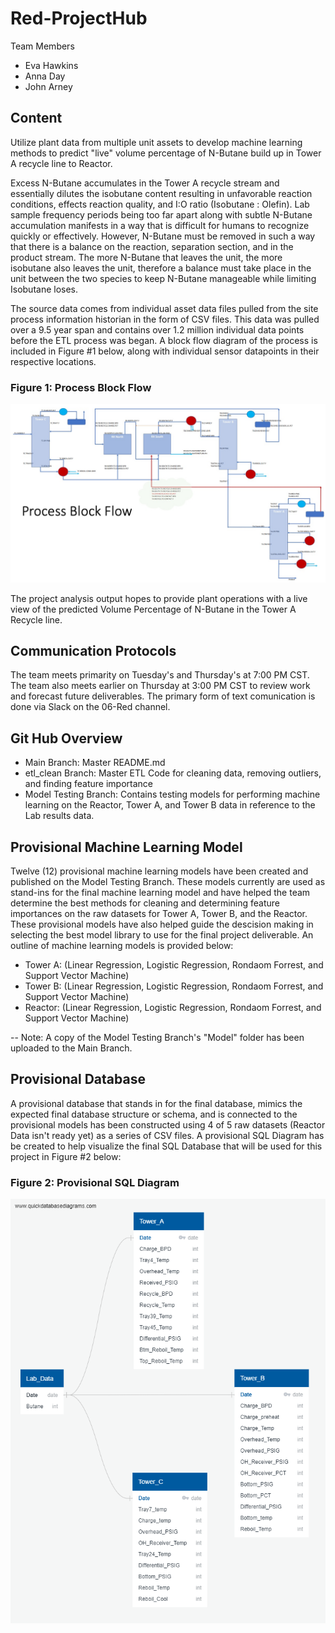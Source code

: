# Red-ProjectHub
Team Members
- Eva Hawkins
- Anna Day
- John Arney

## Content

Utilize plant data from multiple unit assets to develop machine learning methods to predict "live" volume percentage of N-Butane build up in Tower A recycle line to Reactor. 

Excess N-Butane accumulates in the Tower A recycle stream and essentially dilutes the isobutane content resulting in unfavorable reaction conditions, effects reaction quality, and I:O ratio (Isobutane : Olefin). Lab sample frequency periods being too far apart along with subtle N-Butane accumulation manifests in a way that is difficult for humans to recognize
quickly or effectively. However, N-Butane must be removed in such a way that there is a balance on the reaction, separation section, and in the product stream. The more N-Butane that leaves the unit, the more isobutane also leaves the unit, therefore a balance must take place in the unit between the two species to keep N-Butane manageable while limiting Isobutane loses.

The source data comes from individual asset data files pulled from the site process information historian in the form of CSV files. This data was pulled over a 9.5 year span and contains over 1.2 million individual data points before the ETL process was began. A block flow diagram of the process is included in Figure #1 below, along with individual sensor datapoints in their respective locations. 

### Figure 1: Process Block Flow
![1](https://github.com/Jarney903/Red-ProjectHub/blob/main/Graphics/Block_Flow.jpg)

The project analysis output hopes to provide plant operations with a live view of the predicted Volume Percentage of N-Butane in the Tower A Recycle line. 

## Communication Protocols

The team meets primarity on Tuesday's and Thursday's at 7:00 PM CST. The team also meets earlier on Thursday at 3:00 PM CST to review work and forecast future deliverables. The primary form of text comunication is done via Slack on the 06-Red channel. 

## Git Hub Overview

- Main Branch: Master README.md
- etl_clean Branch: Master ETL Code for cleaning data, removing outliers, and finding feature importance
- Model Testing Branch: Contains testing models for performing machine learning on the Reactor, Tower A, and Tower B data in reference to the Lab results data. 

## Provisional Machine Learning Model
Twelve (12) provisional machine learning models have been created and published on the Model Testing Branch. These models currently are used as stand-ins for the final machine learning model and have helped the team determine the best methods for cleaning and determining feature importances on the raw datasets for Tower A, Tower B, and the Reactor. These provisional models have also helped guide the descision making in selecting the best model library to use for the final project deliverable. An outline of machine learning models is provided below:
- Tower A: (Linear Regression, Logistic Regression, Rondaom Forrest, and Support Vector Machine)
- Tower B: (Linear Regression, Logistic Regression, Rondaom Forrest, and Support Vector Machine)
- Reactor: (Linear Regression, Logistic Regression, Rondaom Forrest, and Support Vector Machine)

-- Note: A copy of the Model Testing Branch's "Model" folder has been uploaded to the Main Branch.

## Provisional Database
A provisional database that stands in for the final database, mimics the expected final database structure or schema, and is connected to the provisional models has been constructed using 4 of 5 raw datasets (Reactor Data isn't ready yet) as a series of CSV files. A provisional SQL Diagram has be created to help visualize the final SQL Database that will be used for this project in Figure #2 below:

### Figure 2: Provisional SQL Diagram
![2](https://github.com/Jarney903/Red-ProjectHub/blob/main/Graphics/SQL_mockup.png)